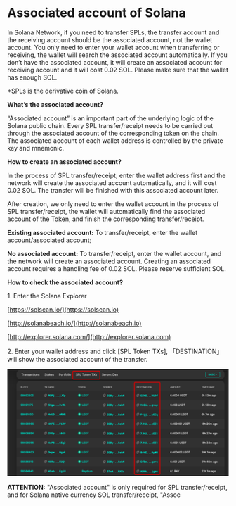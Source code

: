 # Associated account of Solana

In Solana Network, if you need to transfer SPLs, the transfer account and the receiving account should be the associated account, not the wallet account. You only need to enter your wallet account when transferring or receiving, the wallet will search the associated account automatically. If you don’t have the associated account, it will create an associated account for receiving account and it will cost 0.02 SOL. Please make sure that the wallet has enough SOL.

\*SPLs is the derivative coin of Solana.

**What’s the associated account?**

“Associated account” is an important part of the underlying logic of the Solana public chain. Every SPL transfer/receipt needs to be carried out through the associated account of the corresponding token on the chain. The associated account of each wallet address is controlled by the private key and mnemonic.

**How to create an associated account?**

In the process of SPL transfer/receipt, enter the wallet address first and the network will create the associated account automatically, and it will cost 0.02 SOL. The transfer will be finished with this associated account later.

After creation, we only need to enter the wallet account in the process of SPL transfer/receipt, the wallet will automatically find the associated account of the Token, and finish the corresponding transfer/receipt.

**Existing associated account:** To transfer/receipt, enter the wallet account/associated account;

**No associated account:** To transfer/receipt, enter the wallet account, and the network will create an associated account. Creating an associated account requires a handling fee of 0.02 SOL. Please reserve sufficient SOL.

**How to check the associated account?**

1\. Enter the Solana Explorer

[https://solscan.io/](https://solscan.io)

[http://solanabeach.io/](http://solanabeach.io)

[http://explorer.solana.com/](http://explorer.solana.com)

2\. Enter your wallet address and click \[SPL Token TXs], 「DESTINATION」will show the associated account of the transfer.

![](<../../.gitbook/assets/image (39).png>)

**ATTENTION:** "Associated account" is only required for SPL transfer/receipt, and for Solana native currency SOL transfer/receipt, "Assoc
